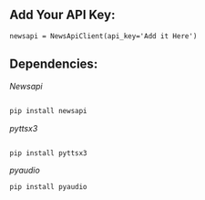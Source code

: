 ## Add Your API Key:

```
newsapi = NewsApiClient(api_key='Add it Here')

```


## Dependencies:

*Newsapi*
```python

pip install newsapi
```
*pyttsx3*
```python

pip install pyttsx3
```
*pyaudio*
```python
pip install pyaudio
```
